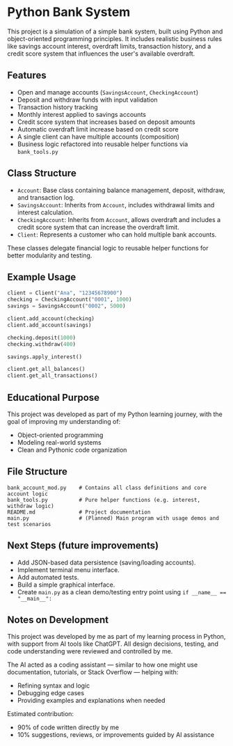 # Python Bank System

This project is a simulation of a simple bank system, built using Python and object-oriented programming principles. It includes realistic business rules like savings account interest, overdraft limits, transaction history, and a credit score system that influences the user's available overdraft.

## Features

- Open and manage accounts (`SavingsAccount`, `CheckingAccount`)
- Deposit and withdraw funds with input validation
- Transaction history tracking
- Monthly interest applied to savings accounts
- Credit score system that increases based on deposit amounts
- Automatic overdraft limit increase based on credit score
- A single client can have multiple accounts (composition)
- Business logic refactored into reusable helper functions via `bank_tools.py`

## Class Structure

- `Account`: Base class containing balance management, deposit, withdraw, and transaction log.
- `SavingsAccount`: Inherits from `Account`, includes withdrawal limits and interest calculation.
- `CheckingAccount`: Inherits from `Account`, allows overdraft and includes a credit score system that can increase the overdraft limit.
- `Client`: Represents a customer who can hold multiple bank accounts.

These classes delegate financial logic to reusable helper functions for better modularity and testing.

## Example Usage

```python
client = Client("Ana", "12345678900")
checking = CheckingAccount("0001", 1000)
savings = SavingsAccount("0002", 5000)

client.add_account(checking)
client.add_account(savings)

checking.deposit(1000)
checking.withdraw(400)

savings.apply_interest()

client.get_all_balances()
client.get_all_transactions()
```

## Educational Purpose

This project was developed as part of my Python learning journey, with the goal of improving my understanding of:

- Object-oriented programming
- Modeling real-world systems
- Clean and Pythonic code organization

## File Structure

```
bank_account_mod.py    # Contains all class definitions and core account logic
bank_tools.py          # Pure helper functions (e.g. interest, withdraw logic)
README.md              # Project documentation
main.py                # (Planned) Main program with usage demos and test scenarios
```

## Next Steps (future improvements)

- Add JSON-based data persistence (saving/loading accounts).
- Implement terminal menu interface.
- Add automated tests.
- Build a simple graphical interface.
- Create `main.py` as a clean demo/testing entry point using `if __name__ == "__main__":`

## Notes on Development

This project was developed by me as part of my learning process in Python, with support from AI tools like ChatGPT. All design decisions, testing, and code understanding were reviewed and controlled by me.

The AI acted as a coding assistant — similar to how one might use documentation, tutorials, or Stack Overflow — helping with:
- Refining syntax and logic
- Debugging edge cases
- Providing examples and explanations when needed

Estimated contribution:  
- 90% of code written directly by me  
- 10% suggestions, reviews, or improvements guided by AI assistance
